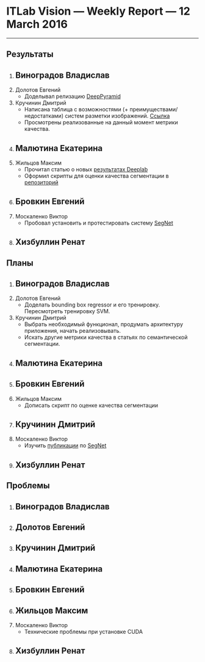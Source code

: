 # ITLab Vision — Weekly Report — 12 March 2016

----------------

## Результаты
  1. Виноградов Владислав
     - 
  1. Долотов Евгений
     - Доделывал релизацию [DeepPyramid](https://github.com/DolotovEvgeniy/face-detection-model/tree/improve/deep_pyramid)
  1. Кручинин Дмитрий
     - Написана таблица с возможностями (+ преимуществами/недостатками) систем разметки изображений. 
     [Ссылка](https://docs.google.com/spreadsheets/d/1MorGyij2Q-um5sfN8BJ6Y2kp88Tr-8wsVXnVpblcBuQ/edit)
     - Просмотрены реализованные на данный момент метрики качества.
  1. Малютина Екатерина
     -
  1. Жильцов Максим
     - Прочитал статью о новых [результатах Deeplab](http://arxiv.org/pdf/1511.03339v1.pdf)
     - Оформил скрипты для оценки качества сегментации в [репозиторий](https://github.com/ITLab-Vision/semseg/pull/8)
  1. Бровкин Евгений
     -
  1. Москаленко Виктор
     - Пробовал установить и протестировать систему [SegNet](http://mi.eng.cam.ac.uk/projects/segnet/)
  1. Хизбуллин Ренат
     -

## Планы
  1. Виноградов Владислав
     -
  1. Долотов Евгений
     - Доделать bounding box regressor и его тренировку. Пересмотреть тренировку SVM. 
  1. Кручинин Дмитрий
     - Выбрать необходимый функционал, продумать архитектуру приложения, начать реализовывать.
     - Искать другие метрики качества в статьях по семантической сегментации.
  1. Малютина Екатерина
     -
  1. Бровкин Евгений
     -
  1. Жильцов Максим
     - Дописать скрипт по оценке качества сегментации
  1. Кручинин Дмитрий
     -
  1. Москаленко Виктор
     - Изучить [публикации](http://mi.eng.cam.ac.uk/projects/segnet/#publication) по [SegNet](http://mi.eng.cam.ac.uk/projects/segnet/)
  1. Хизбуллин Ренат
     -

## Проблемы
  1. Виноградов Владислав
     -
  1. Долотов Евгений
     -
  1. Кручинин Дмитрий
     -
  1. Малютина Екатерина
     -
  1. Бровкин Евгений
     -
  1. Жильцов Максим
     -
  1. Москаленко Виктор
     - Технические проблемы при установке CUDA
  1. Хизбуллин Ренат
     -